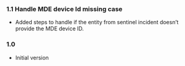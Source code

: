 ### 1.1 Handle MDE device Id missing case

-   Added steps to handle if the entity from sentinel incident doesn’t provide the MDE device ID.

### 1.0

-   Initial version
